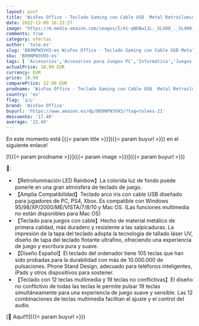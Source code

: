 ```yaml
---
layout: post
title: 'WisFox Office - Teclado Gaming con Cable USB  Metal Retroiluminado RGB Teclados para Juegos  Resiste al Agua Anti-Ghosting Teclado para PC/Laptop / PS4 / Xbox One'
date: 2022-12-09 16:22:27
image: 'https://m.media-amazon.com/images/I/41-qNbBw1JL._SL500_._SL400_.jpg'
comments: true
category: ofertas
author: 'tole.es'
slug: 'B09NPW3VH3-es WisFox Office - Teclado Gaming con Cable USB Metal...'
sku: 'B09NPW3VH3-es'
tags: [ 'Accesorios','Accesorios para Juegos PC','Informática','Juegos y Accesorios para PC','Teclados','Teclados para gamers para PC','Teclados, ratones y periféricos de entrada','Videojuegos','ps4','wisfox office','xbox','🇪🇸', ]
actualPrice: 18.99 EUR
currency: EUR
price: 18.99
comparePrice: 22.99 EUR
prodname: 'WisFox Office - Teclado Gaming con Cable USB  Metal Retroiluminado RGB Teclados para Juegos  Resiste al Agua Anti-Ghosting Teclado para PC/Laptop / PS4 / Xbox One'
country: 'es'
flag: '🇪🇸'
brand: 'WisFox Office'
buyurl: 'https://www.amazon.es/dp/B09NPW3VH3/?tag=tolees-21'
descuento: '17.40'
average: '22.49'
---
```


En este momento está [{{< param title >}}]({{< param buyurl >}}) en el siguiente enlace!

[![{{< param prodname >}}]({{< param image >}})]({{< param buyurl >}})

🔎:

- 【Retroiluminación LED Rainbow】La colorida luz de fondo puede ponerle en una gran atmósfera de teclado de juego.
- 【Amplia Compatibilidad】Teclado arco iris con cable USB diseñado para jugadores de PC, PS4, Xbox. Es compatible con Windows 95/98/XP/2000/ME/VISTA/7/8/10 y Mac OS. (Las funciones multimedia no están disponibles para Mac OS)
- 【Teclado para juegos con cable】Hecho de material metálico de primera calidad, más duradero y resistente a las salpicaduras. La impresión de la tapa del teclado adopta la tecnología de tallado láser UV, diseño de tapa del teclado flotante ultrafino, ofreciendo una experiencia de juego y escritura pura y suave.
- 【Diseño Español】El teclado del ordenador tiene 105 teclas que han sido probadas para la durabilidad con más de 10.000.000 de pulsaciones. Phone Stand Design, adecuado para teléfonos inteligentes, iPads y otros dispositivos para sostener.
- 【Teclado con 12 teclas multimedia y 19 teclas no conflictivas】El diseño no conflictivo de todas las teclas le permite pulsar 19 teclas simultáneamente para una experiencia de juego suave y sensible. Las 12 combinaciones de teclas multimedia facilitan el ajuste y el control del audio.

[🛒 Aquí!!!]({{< param buyurl >}})
